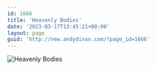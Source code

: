```yaml
---
id: 1666
title: 'Heavenly Bodies'
date: '2023-03-17T13:45:21+00:00'
layout: page
guid: 'http://new.andydixon.com/?page_id=1666'
---
```


![Heavenly Bodies](https://i0.wp.com/assets.g8x2.ldn.idrivee2-23.com/posters/Heavenly%20Bodies%2001.jpg?w=1200&ssl=1 "Heavenly Bodies")